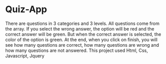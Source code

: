 # Quiz-App
There are questions in 3 categories and 3 levels. All questions come from the array. If you select the wrong answer, the option will be red and the correct answer will be green. But when the correct answer is selected, the color of the option is green. At the end, when you click on finish, you will see how many questions are correct, how many questions are wrong and how many questions are not answered. This project used Html, Css, Javascript, Jquery
